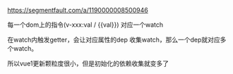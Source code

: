 https://segmentfault.com/a/1190000008500946

每一个dom上的指令(v-xxx:val / {{val}}) 对应一个watch

在watch内触发getter，会让对应属性的dep 收集watch，那么一个dep就对应多个watch。

所以vue1更新颗粒度很小，但是初始化的依赖收集就变多了


